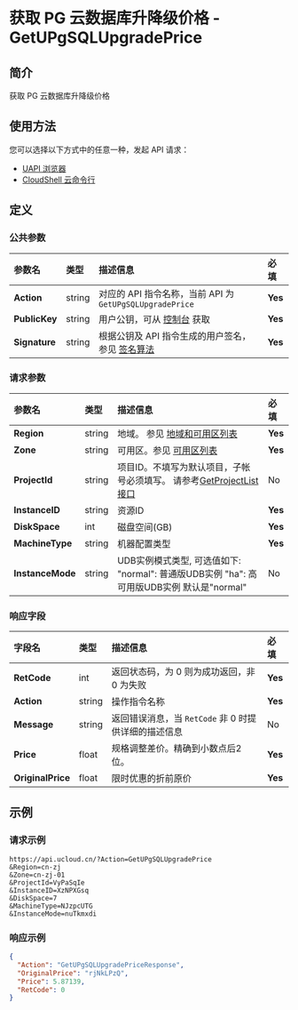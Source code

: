 #  获取 PG 云数据库升降级价格 - GetUPgSQLUpgradePrice

## 简介

 获取 PG 云数据库升降级价格






## 使用方法

您可以选择以下方式中的任意一种，发起 API 请求：
- [UAPI 浏览器](https://console.ucloud.cn/uapi/detail?id=GetUPgSQLUpgradePrice)
- [CloudShell 云命令行](https://shell.ucloud.cn/)


## 定义

### 公共参数

| 参数名 | 类型 | 描述信息 | 必填 |
|:---|:---|:---|:---|
| **Action**     | string  | 对应的 API 指令名称，当前 API 为 `GetUPgSQLUpgradePrice`                        | **Yes** |
| **PublicKey**  | string  | 用户公钥，可从 [控制台](https://console.ucloud.cn/uapi/apikey) 获取                                             | **Yes** |
| **Signature**  | string  | 根据公钥及 API 指令生成的用户签名，参见 [签名算法](api/summary/signature.md)  | **Yes** |

### 请求参数

| 参数名 | 类型 | 描述信息 | 必填 |
|:---|:---|:---|:---|
| **Region** | string | 地域。 参见 [地域和可用区列表](https://docs.ucloud.cn/api/summary/regionlist) |**Yes**|
| **Zone** | string | 可用区。参见 [可用区列表](https://docs.ucloud.cn/api/summary/regionlist) |**Yes**|
| **ProjectId** | string | 项目ID。不填写为默认项目，子帐号必须填写。 请参考[GetProjectList接口](https://docs.ucloud.cn/api/summary/get_project_list) |No|
| **InstanceID** | string | 资源ID          |**Yes**|
| **DiskSpace** | int | 磁盘空间(GB)    |**Yes**|
| **MachineType** | string | 机器配置类型        |**Yes**|
| **InstanceMode** | string | UDB实例模式类型, 可选值如下: "normal": 普通版UDB实例 "ha": 高可用版UDB实例 默认是"normal" |No|

### 响应字段

| 字段名 | 类型 | 描述信息 | 必填 |
|:---|:---|:---|:---|
| **RetCode** | int | 返回状态码，为 0 则为成功返回，非 0 为失败 |**Yes**|
| **Action** | string | 操作指令名称 |**Yes**|
| **Message** | string | 返回错误消息，当 `RetCode` 非 0 时提供详细的描述信息 |No|
| **Price** | float | 规格调整差价。精确到小数点后2位。 |**Yes**|
| **OriginalPrice** | float | 限时优惠的折前原价 |**Yes**|




## 示例

### 请求示例
    
```
https://api.ucloud.cn/?Action=GetUPgSQLUpgradePrice
&Region=cn-zj
&Zone=cn-zj-01
&ProjectId=VyPaSqIe
&InstanceID=XzNPXGsq
&DiskSpace=7
&MachineType=NJzpcUTG
&InstanceMode=nuTkmxdi
```

### 响应示例
    
```json
{
  "Action": "GetUPgSQLUpgradePriceResponse",
  "OriginalPrice": "rjNkLPzQ",
  "Price": 5.87139,
  "RetCode": 0
}
```





